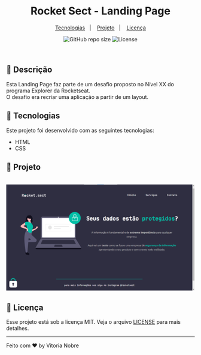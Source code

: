 <h1 align="center">
  Rocket Sect - Landing Page 
</h1>

<p align="center">
  <a href="#-tecnologias">Tecnologias</a>&nbsp;&nbsp;&nbsp;|&nbsp;&nbsp;&nbsp;
  <a href="#-projeto">Projeto</a>&nbsp;&nbsp;&nbsp;|&nbsp;&nbsp;&nbsp;
  <a href="#memo-licença">Licença</a>
</p>

<p align="center">
  <img alt="GitHub repo size" src="https://img.shields.io/github/repo-size/vitorianobre/rocket-sec-landing-page?color=2F2E41">
  <img  src="https://img.shields.io/static/v1?label=license&message=MIT&color=2F2E41" alt="License">
</p>


<br>

## 📖 Descrição

Esta Landing Page faz parte de um desafio proposto no Nível XX do programa Explorer da Rocketseat.
<br>
O desafio era recriar uma aplicação a partir de um layout.

## 🚀 Tecnologias

Este projeto foi desenvolvido com as seguintes tecnologias:

- HTML
- CSS

## 🚧 Projeto
<br>
<img src="images/page.png" style="max-height: 350px;">
<br>

## 📝 Licença

Esse projeto está sob a licença MIT. Veja o arquivo [LICENSE](.github/LICENSE) para mais detalhes.

---

Feito com ♥ by Vitoria Nobre
 
